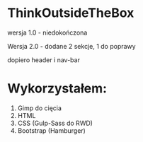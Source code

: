 # ThinkOutsideTheBox

wersja 1.0 - niedokończona

Wersja 2.0 - dodane 2 sekcje, 1 do poprawy

dopiero header i nav-bar

# Wykorzystałem:

1. Gimp do cięcia
2. HTML
3. CSS (Gulp-Sass do RWD)
4. Bootstrap (Hamburger)

